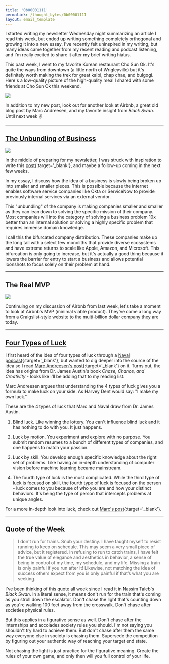 ```yaml
---
title: '0b00001111'
permalink: /thought_bytes/0b00001111
layout: email_template
---
```

I started writing my newsletter Wednesday night summarizing an article I read this week, but ended up writing something completely orthogonal and growing it into a new essay. I've recently felt uninspired in my writing, but many ideas came together from my recent reading and podcast listening, and I'm really excited to share it after my brief writing hiatus.

This past week, I went to my favorite Korean restaurant Cho Sun Ok. It's quite the ways from downtown (a little north of Wrigleyville) but it's definitely worth making the trek for great kalbi, chap chae, and bulgogi. Here's a low-quality picture of the high-quality meal I shared with some friends at Cho Sun Ok this weekend.

![](https://kevinarifin.com/images/chosunok.jpg)

In addition to my new post, look out for another look at Airbnb, a great old blog post by Marc Andreesen, and my favorite insight from *Black Swan*. Until next week ✌️

<hr class='post-hr' />

## [**The Unbundling of Business**](https://kevinarifin.com/unbundle)

![](https://kevinarifin.com/images/lakechi.jpg)

In the middle of preparing for my newsletter, I was struck with inspiration to write this [post](https://kevinarifin.com/unbundle){:target='_blank'}, and maybe a follow-up coming in the next few weeks.

In my essay, I discuss how the idea of a business is slowly being broken up into smaller and smaller pieces. This is possible because the internet enables software service companies like Okta or ServiceNow to provide previously internal services via an external vendor.

This "unbundling" of the company is making companies smaller and smaller as they can lean down to solving the specific mission of their company. Most companies will into the category of solving a business problem 10x better than an internal solution or solving a highly specific problem that requires immense domain knowledge.

I call this the bifurcated company distribution. These companies make up the long tail with a select few monoliths that provide diverse ecosystems and have extreme returns to scale like Apple, Amazon, and Microsoft. This bifurcation is only going to increase, but it's actually a good thing because it lowers the barrier for entry to start a business and allows potential loonshots to focus solely on their problem at hand.

<hr class='post-hr' />

## The Real MVP

![](https://kevinarifin.com/images/thought_bytes/airbnbmvp.png)

Continuing on my discussion of Airbnb from last week, let's take a moment to look at Airbnb's MVP (minimal viable product). They've come a long way from a Craigslist-style website to the multi-billion dollar company they are today.

<hr class='post-hr' />

## [**Four Types of Luck**](https://pmarchive.com/luck_and_the_entrepreneur.html)

I first heard of the idea of four types of luck through a [Naval podcast](https://nav.al/money-luck){:target='_blank'}, but wanted to dig deeper into the source of the idea so I read [Marc Andreesen's post](https://pmarchive.com/luck_and_the_entrepreneur.html){:target='_blank'} on it. Turns out, the idea has origins from Dr. James Austin's book *Chase, Chance, and Creativity* - looks like I'll be adding that to my reading list.

Marc Andreesen argues that understanding the 4 types of luck gives you a formula to make luck on your side. As Harvey Dent would say: "I make my own luck."

These are the 4 types of luck that Marc and Naval draw from Dr. James Austin.

1. Blind luck. Like winning the lottery. You can't influence blind luck and it has nothing to do with you. It just happens.

2. Luck by motion. You experiment and explore with no purpose. You submit random resumes to a bunch of different types of companies, and one happens to match your passion.

3. Luck by skill. You develop enough specific knowledge about the right set of problems. Like having an in-depth understanding of computer vision before machine learning became mainstream.

4. The fourth type of luck is the most complicated. While the third type of luck is focused on skill, the fourth type of luck is focused on the person - luck comes to you because of who you are and how your distinct behaviors. It's being the type of person that intercepts problems at unique angles.

For a more in-depth look into luck, check out [Marc's post](https://pmarchive.com/luck_and_the_entrepreneur.html){:target='_blank'}.

<hr class='post-hr' />

## Quote of the Week

> I don't run for trains. Snub your destiny. I have taught myself to resist running to keep on schedule. This may seem a very small piece of advice, but it registered. In refusing to run to catch trains, I have felt the true value of elegance and aesthetics in behavior, a sense of being in control of my time, my schedule, and my life. Missing a train is only painful if you run after it! Likewise, not matching the idea of success others expect from you is only painful if that’s what you are seeking.

I've been thinking of this quote all week since I read it in Nassim Taleb's *Black Swan*. In a literal sense, it means don't run for the train that's coming as you stroll down the escalator. Don't chase the light that's counting down as you're walking 100 feet away from the crosswalk. Don't chase after societies physical rules.

But this applies in a figurative sense as well. Don't chase after the internships and accolades society rules you should. I'm not saying you shouldn't try hard to achieve them. But don't chase after them the same way everyone else in society is chasing them. Supersede the competition by figuring out your authentic way of reaching your target end state.

Not chasing the light is just practice for the figurative meaning. Create the rules of your own game, and only then will you full control of your life.

<!-- [**The Great Unbundling**](https://loupventures.com/deconstructing-the-company-the-future-of-freelance-and-remote-work/){:target='_blank'} -->

